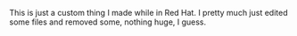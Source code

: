 This is just a custom thing I made while in Red Hat. I pretty much just edited some files and removed some, nothing huge, I guess.
